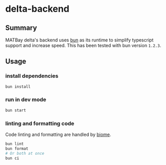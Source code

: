 # delta-backend
## Summary
MATBay delta's backend uses [bun](https://bun.sh/) as its runtime to simplify typescript support and increase speed. This has been tested with bun version `1.2.3`.

## Usage
### install dependencies

```bash
bun install
```

### run in dev mode

```bash
bun start
```

### linting and formatting code
Code linting and formatting are handled by [biome](https://biomejs.dev/).
```bash
bun lint
bun format
# Or both at once
bun ci
```
